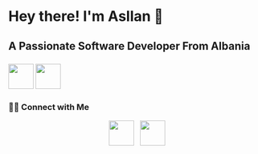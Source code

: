 
<h1> Hey there! I'm Asllan 👋 </h1>
<h2> A Passionate Software Developer From Albania </h2>
<h3> <img src="https://img.icons8.com/?size=512&id=HcQEdKCkXUs3&format=png" width="50"/> <img src="https://img.icons8.com/?size=512&id=wPohyHO_qO1a&format=png" width="50"/></h3>
<h3> 🤝🏻 Connect with Me </h3>
<p align="center">
&nbsp; <a href="https://www.linkedin.com/in/asllan-makaj-195a97214/" target="_blank" rel="noopener noreferrer"><img src="https://img.icons8.com/plasticine/100/000000/linkedin.png" width="50" /></a>
&nbsp; <a href="mailto:animakaj7@gmail.com" target="_blank" rel="noopener noreferrer"><img src="https://img.icons8.com/plasticine/100/000000/gmail.png"  width="50" /></a>
</p>
<!--
**asllanmakaj7/asllanmakaj7** is a ✨ _special_ ✨ repository because its `README.md` (this file) appears on your GitHub profile.

Here are some ideas to get you started:

- 🔭 I’m currently working on ...
- 🌱 I’m currently learning ...
- 👯 I’m looking to collaborate on ...
- 🤔 I’m looking for help with ...
- 💬 Ask me about ...
- 📫 How to reach me: ...
- 😄 Pronouns: ...
- ⚡ Fun fact: ...
-->
